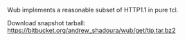 Wub implements a reasonable subset of HTTP1.1 in pure tcl.

Download snapshot tarball: https://bitbucket.org/andrew_shadoura/wub/get/tip.tar.bz2